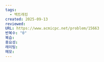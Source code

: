 ```yaml
---
tags:
  - 백트래킹
created: 2025-09-13
reviewed:
URL: https://www.acmicpc.net/problem/15663
반복수: "0"
복습:
중요성:
레이팅:
메모:
---
```

